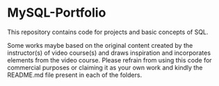 # MySQL-Portfolio
This repository contains code for projects and basic concepts of SQL.

Some works maybe based on the original content created by the instructor(s) of video course(s) and draws inspiration and incorporates elements from the video course. Please refrain from using this code for commercial purposes or claiming it as your own work and kindly the README.md file present in each of the folders.
